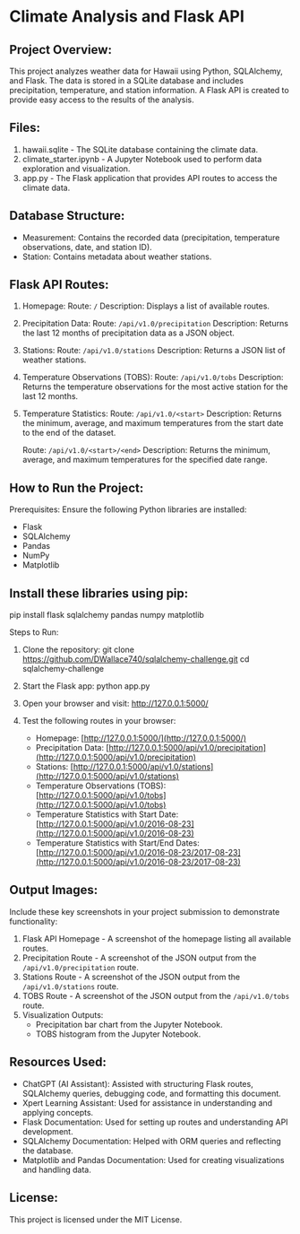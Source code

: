 # Climate Analysis and Flask API

## Project Overview:
This project analyzes weather data for Hawaii using Python, SQLAlchemy, and Flask. 
The data is stored in a SQLite database and includes precipitation, temperature, 
and station information. A Flask API is created to provide easy access to the 
results of the analysis.

## Files:
1. hawaii.sqlite - The SQLite database containing the climate data.
2. climate_starter.ipynb - A Jupyter Notebook used to perform data exploration and visualization.
3. app.py - The Flask application that provides API routes to access the climate data.

## Database Structure:
- Measurement: Contains the recorded data (precipitation, temperature observations, 
  date, and station ID).
- Station: Contains metadata about weather stations.

## Flask API Routes:
1. Homepage: 
   Route: `/` 
   Description: Displays a list of available routes.

2. Precipitation Data:
   Route: `/api/v1.0/precipitation`
   Description: Returns the last 12 months of precipitation data as a JSON object.

3. Stations:
   Route: `/api/v1.0/stations`
   Description: Returns a JSON list of weather stations.

4. Temperature Observations (TOBS):
   Route: `/api/v1.0/tobs`
   Description: Returns the temperature observations for the most active station 
   for the last 12 months.

5. Temperature Statistics:
   Route: `/api/v1.0/<start>` 
   Description: Returns the minimum, average, and maximum temperatures from the 
   start date to the end of the dataset.

   Route: `/api/v1.0/<start>/<end>` 
   Description: Returns the minimum, average, and maximum temperatures for the 
   specified date range.

## How to Run the Project:

Prerequisites:
Ensure the following Python libraries are installed:
- Flask
- SQLAlchemy
- Pandas
- NumPy
- Matplotlib

## Install these libraries using pip:
pip install flask sqlalchemy pandas numpy matplotlib

Steps to Run:
1. Clone the repository:
   git clone <https://github.com/DWallace740/sqlalchemy-challenge.git>
   cd sqlalchemy-challenge

2. Start the Flask app:
   python app.py

3. Open your browser and visit:
   http://127.0.0.1:5000/

4. Test the following routes in your browser:
   - Homepage: [http://127.0.0.1:5000/](http://127.0.0.1:5000/)
   - Precipitation Data: [http://127.0.0.1:5000/api/v1.0/precipitation](http://127.0.0.1:5000/api/v1.0/precipitation)
   - Stations: [http://127.0.0.1:5000/api/v1.0/stations](http://127.0.0.1:5000/api/v1.0/stations)
   - Temperature Observations (TOBS): [http://127.0.0.1:5000/api/v1.0/tobs](http://127.0.0.1:5000/api/v1.0/tobs)
   - Temperature Statistics with Start Date: [http://127.0.0.1:5000/api/v1.0/2016-08-23](http://127.0.0.1:5000/api/v1.0/2016-08-23)
   - Temperature Statistics with Start/End Dates: [http://127.0.0.1:5000/api/v1.0/2016-08-23/2017-08-23](http://127.0.0.1:5000/api/v1.0/2016-08-23/2017-08-23)


## Output Images:
Include these key screenshots in your project submission to demonstrate functionality:
1. Flask API Homepage - A screenshot of the homepage listing all available routes.
2. Precipitation Route - A screenshot of the JSON output from the `/api/v1.0/precipitation` route.
3. Stations Route - A screenshot of the JSON output from the `/api/v1.0/stations` route.
4. TOBS Route - A screenshot of the JSON output from the `/api/v1.0/tobs` route.
5. Visualization Outputs:
   - Precipitation bar chart from the Jupyter Notebook.
   - TOBS histogram from the Jupyter Notebook.

## Resources Used:
- ChatGPT (AI Assistant): Assisted with structuring Flask routes, SQLAlchemy queries, 
  debugging code, and formatting this document.
- Xpert Learning Assistant: Used for assistance in understanding and applying concepts.
- Flask Documentation: Used for setting up routes and understanding API development.
- SQLAlchemy Documentation: Helped with ORM queries and reflecting the database.
- Matplotlib and Pandas Documentation: Used for creating visualizations and handling data.

## License:
This project is licensed under the MIT License.